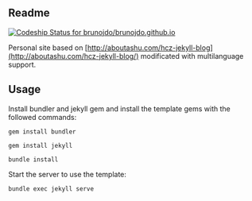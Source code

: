 ## Readme
[ ![Codeship Status for brunojdo/brunojdo.github.io](https://codeship.com/projects/af624b30-57a3-0134-4400-2a1cd9b4d466/status?branch=master)](https://codeship.com/projects/172664)

Personal site based on [http://aboutashu.com/hcz-jekyll-blog](http://aboutashu.com/hcz-jekyll-blog/) modificated with multilanguage support. 

## Usage

Install bundler and jekyll gem and install the template gems with the followed commands: 

```gem install bundler```

```gem install jekyll```

```bundle install```

Start the server to use the template:

```bundle exec jekyll serve```





